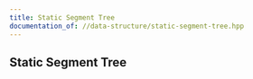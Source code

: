 ```yaml
---
title: Static Segment Tree
documentation_of: //data-structure/static-segment-tree.hpp
---
```


## Static Segment Tree